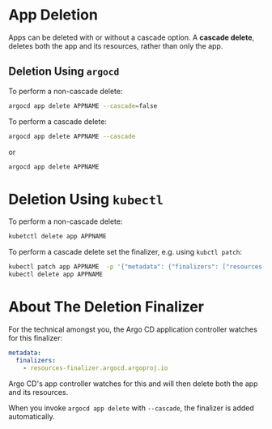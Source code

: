 # App Deletion

Apps can be deleted with or without a cascade option. A **cascade delete**, deletes both the app and its resources, rather than only the app. 

## Deletion Using `argocd`

To perform a non-cascade delete:

```bash
argocd app delete APPNAME --cascade=false
```

To perform a cascade delete:

```bash
argocd app delete APPNAME --cascade
```

or

```bash
argocd app delete APPNAME
```

# Deletion Using `kubectl`

To perform a non-cascade delete:

```bash
kubetctl delete app APPNAME
``` 

To perform a cascade delete set the finalizer, e.g. using `kubctl patch`:

```bash
kubectl patch app APPNAME  -p '{"metadata": {"finalizers": ["resources-finalizer.argocd.argoproj.io"]}}' --type merge
kubectl delete app APPNAME 
```

# About The Deletion Finalizer

For the technical amongst you, the Argo CD application controller watches for this finalizer:  

```yaml
metadata:
  finalizers:
    - resources-finalizer.argocd.argoproj.io
```

Argo CD's app controller watches for this and will then delete both the app and its resources.

When you invoke `argocd app delete` with `--cascade`, the finalizer is added automatically. 
